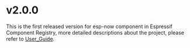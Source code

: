 # v2.0.0

This is the first released version for esp-now component in Espressif Component Registry, more detailed descriptions about the project, please refer to [User_Guide](https://github.com/espressif/esp-now/tree/master/User_Guide.md).
